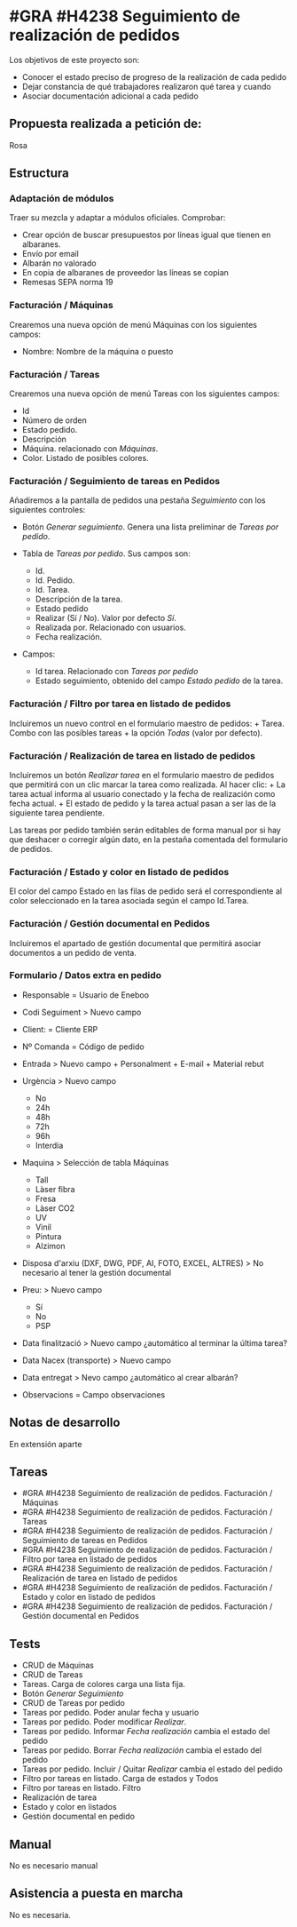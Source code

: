 # #GRA #H4238 Seguimiento de realización de pedidos

Los objetivos de este proyecto son:
+ Conocer el estado preciso de progreso de la realización de cada pedido
+ Dejar constancia de qué trabajadores realizaron qué tarea y cuando
+ Asociar documentación adicional a cada pedido

## Propuesta realizada a petición de:
Rosa

## Estructura

### Adaptación de módulos
Traer su mezcla y adaptar a módulos oficiales. Comprobar:

+ Crear opción de buscar presupuestos por líneas igual que tienen en albaranes.
+ Envío por email
+ Albarán no valorado
+ En copia de albaranes de proveedor las líneas se copian
+ Remesas SEPA norma 19

### Facturación / Máquinas
Crearemos una nueva opción de menú Máquinas con los siguientes campos:
+ Nombre: Nombre de la máquina o puesto

### Facturación / Tareas 
Crearemos una nueva opción de menú Tareas con los siguientes campos:
+ Id
+ Número de orden
+ Estado pedido.
+ Descripción
+ Máquina. relacionado con _Máquinas_.
+ Color. Listado de posibles colores.

### Facturación / Seguimiento de tareas en Pedidos
Añadiremos a la pantalla de pedidos una pestaña _Seguimiento_ con los siguientes controles:
+ Botón _Generar seguimiento_. Genera una lista preliminar de _Tareas por pedido_.

+ Tabla de _Tareas por pedido_. Sus campos son:
    + Id.
    + Id. Pedido.
    + Id. Tarea.
    + Descripción de la tarea.
    + Estado pedido
    + Realizar (Sí / No). Valor por defecto _Sí_.
    + Realizada por. Relacionado con usuarios.
    + Fecha realización.

+ Campos:
    + Id tarea. Relacionado con _Tareas por pedido_
    + Estado seguimiento, obtenido del campo _Estado pedido_ de la tarea.


### Facturación / Filtro por tarea en listado de pedidos
Incluiremos un nuevo control en el formulario maestro de pedidos:
    + Tarea. Combo con las posibles tareas + la opción _Todas_ (valor por defecto).

### Facturación / Realización de tarea en listado de pedidos
Incluiremos un botón _Realizar tarea_ en el formulario maestro de pedidos que permitirá con un clic marcar la tarea como realizada. Al hacer clic:
    + La tarea actual informa al usuario conectado y la fecha de realización como fecha actual.
    + El estado de pedido y la tarea actual pasan a ser las de la siguiente tarea pendiente.

Las tareas por pedido también serán editables de forma manual por si hay que deshacer o corregir algún dato, en la pestaña comentada del formulario de pedidos.

### Facturación / Estado y color en listado de pedidos
El color del campo Estado en las filas de pedido será el correspondiente al color seleccionado en la tarea asociada según el campo Id.Tarea.

### Facturación / Gestión documental en Pedidos
Incluiremos el apartado de gestión documental que permitirá asociar documentos a un pedido de venta.

### Formulario / Datos extra en pedido

+ Responsable = Usuario de Eneboo
+ Codi Seguiment > Nuevo campo
+ Client: = Cliente ERP
+ Nº Comanda = Código de pedido
+ Entrada > Nuevo campo
        + Personalment
        + E-mail
        + Material rebut

+ Urgència > Nuevo campo
    + No
    + 24h
    + 48h
    + 72h
    + 96h
    + Interdia

+ Maquina > Selección de tabla Máquinas
    + Tall
    + Làser fibra
    + Fresa
    + Làser CO2
    + UV
    + Vinil
    + Pintura
    + Alzimon

+ Disposa d'arxiu (DXF, DWG, PDF, AI, FOTO, EXCEL, ALTRES) > No necesario al tener la gestión documental

+ Preu: > Nuevo campo
    + Sí
    + No
    + PSP

+ Data finalització > Nuevo campo ¿automático al terminar la última tarea?
+ Data Nacex (transporte) > Nuevo campo
+ Data entregat > Nevo campo ¿automático al crear albarán?
+ Observacions = Campo observaciones

## Notas de desarrollo
En extensión aparte

## Tareas
* #GRA #H4238 Seguimiento de realización de pedidos. Facturación / Máquinas
* #GRA #H4238 Seguimiento de realización de pedidos. Facturación / Tareas 
* #GRA #H4238 Seguimiento de realización de pedidos. Facturación / Seguimiento de tareas en Pedidos
* #GRA #H4238 Seguimiento de realización de pedidos. Facturación / Filtro por tarea en listado de pedidos
* #GRA #H4238 Seguimiento de realización de pedidos. Facturación / Realización de tarea en listado de pedidos
* #GRA #H4238 Seguimiento de realización de pedidos. Facturación / Estado y color en listado de pedidos
* #GRA #H4238 Seguimiento de realización de pedidos. Facturación / Gestión documental en Pedidos

## Tests
+ CRUD de Máquinas
+ CRUD de Tareas
+ Tareas. Carga de colores carga una lista fija.
+ Botón _Generar Seguimiento_
+ CRUD de Tareas por pedido
+ Tareas por pedido. Poder anular fecha y usuario
+ Tareas por pedido. Poder modificar _Realizar_.
+ Tareas por pedido. Informar _Fecha realización_ cambia el estado del pedido
+ Tareas por pedido. Borrar _Fecha realización_ cambia el estado del pedido
+ Tareas por pedido. Incluir / Quitar _Realizar_ cambia el estado del pedido
+ Filtro por tareas en listado. Carga de estados y Todos
+ Filtro por tareas en listado. Filtro
+ Realización de tarea
+ Estado y color en listados
+ Gestión documental en pedido

## Manual
No es necesario manual

## Asistencia a puesta en marcha
No es necesaria.